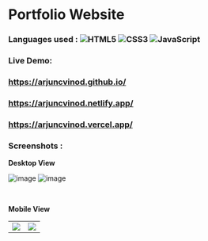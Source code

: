# Portfolio Website

### Languages used : ![HTML5](https://img.shields.io/badge/html5-%23E34F26.svg?style=flat&logo=html5&logoColor=white) ![CSS3](https://img.shields.io/badge/css3-%231572B6.svg?style=flat&logo=css3&logoColor=white)  ![JavaScript](https://img.shields.io/badge/javascript-%23323330.svg?style=flat&logo=javascript&logoColor=%23F7DF1E)
### Live Demo:
### https://arjuncvinod.github.io/
 ### https://arjuncvinod.netlify.app/
 ### https://arjuncvinod.vercel.app/
 
### Screenshots :

**Desktop View** <br>

![image](https://github.com/arjuncvinod/arjuncvinod.github.io/assets/68469520/ad273202-5f6f-4ebe-bbf2-bb39dcb1deda)
![image](https://github.com/arjuncvinod/arjuncvinod.github.io/assets/68469520/c0a0fa9d-6e4f-48cd-8a6e-55f92386a5eb)

<br>

**Mobile View** <br>

<table>
 <tr>
  <td> <img src="https://github.com/arjuncvinod/arjuncvinod.github.io/assets/68469520/0d75c82e-cd5a-4a77-83e2-473663d24032"/> </td>
  <td> <img src="https://github.com/arjuncvinod/arjuncvinod.github.io/assets/68469520/ed9d1344-b91e-4798-9100-192471ced447"/></td>
 </tr>
</table>









